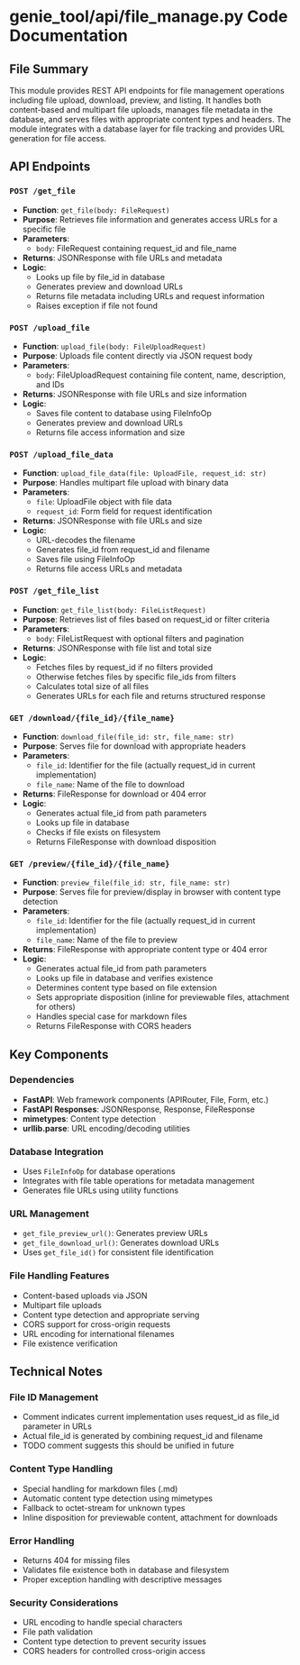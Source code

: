 # genie_tool/api/file_manage.py Code Documentation

## File Summary

This module provides REST API endpoints for file management operations including file upload, download, preview, and listing. It handles both content-based and multipart file uploads, manages file metadata in the database, and serves files with appropriate content types and headers. The module integrates with a database layer for file tracking and provides URL generation for file access.

## API Endpoints

### `POST /get_file`
- **Function**: `get_file(body: FileRequest)`
- **Purpose**: Retrieves file information and generates access URLs for a specific file
- **Parameters**: 
  - `body`: FileRequest containing request_id and file_name
- **Returns**: JSONResponse with file URLs and metadata
- **Logic**: 
  - Looks up file by file_id in database
  - Generates preview and download URLs
  - Returns file metadata including URLs and request information
  - Raises exception if file not found

### `POST /upload_file`
- **Function**: `upload_file(body: FileUploadRequest)`
- **Purpose**: Uploads file content directly via JSON request body
- **Parameters**: 
  - `body`: FileUploadRequest containing file content, name, description, and IDs
- **Returns**: JSONResponse with file URLs and size information
- **Logic**: 
  - Saves file content to database using FileInfoOp
  - Generates preview and download URLs
  - Returns file access information and size

### `POST /upload_file_data`
- **Function**: `upload_file_data(file: UploadFile, request_id: str)`
- **Purpose**: Handles multipart file upload with binary data
- **Parameters**: 
  - `file`: UploadFile object with file data
  - `request_id`: Form field for request identification
- **Returns**: JSONResponse with file URLs and size
- **Logic**: 
  - URL-decodes the filename
  - Generates file_id from request_id and filename
  - Saves file using FileInfoOp
  - Returns file access URLs and metadata

### `POST /get_file_list`
- **Function**: `get_file_list(body: FileListRequest)`
- **Purpose**: Retrieves list of files based on request_id or filter criteria
- **Parameters**: 
  - `body`: FileListRequest with optional filters and pagination
- **Returns**: JSONResponse with file list and total size
- **Logic**: 
  - Fetches files by request_id if no filters provided
  - Otherwise fetches files by specific file_ids from filters
  - Calculates total size of all files
  - Generates URLs for each file and returns structured response

### `GET /download/{file_id}/{file_name}`
- **Function**: `download_file(file_id: str, file_name: str)`
- **Purpose**: Serves file for download with appropriate headers
- **Parameters**: 
  - `file_id`: Identifier for the file (actually request_id in current implementation)
  - `file_name`: Name of the file to download
- **Returns**: FileResponse for download or 404 error
- **Logic**: 
  - Generates actual file_id from path parameters
  - Looks up file in database
  - Checks if file exists on filesystem
  - Returns FileResponse with download disposition

### `GET /preview/{file_id}/{file_name}`
- **Function**: `preview_file(file_id: str, file_name: str)`
- **Purpose**: Serves file for preview/display in browser with content type detection
- **Parameters**: 
  - `file_id`: Identifier for the file (actually request_id in current implementation)
  - `file_name`: Name of the file to preview
- **Returns**: FileResponse with appropriate content type or 404 error
- **Logic**: 
  - Generates actual file_id from path parameters
  - Looks up file in database and verifies existence
  - Determines content type based on file extension
  - Sets appropriate disposition (inline for previewable files, attachment for others)
  - Handles special case for markdown files
  - Returns FileResponse with CORS headers

## Key Components

### Dependencies
- **FastAPI**: Web framework components (APIRouter, File, Form, etc.)
- **FastAPI Responses**: JSONResponse, Response, FileResponse
- **mimetypes**: Content type detection
- **urllib.parse**: URL encoding/decoding utilities

### Database Integration
- Uses `FileInfoOp` for database operations
- Integrates with file table operations for metadata management
- Generates file URLs using utility functions

### URL Management
- `get_file_preview_url()`: Generates preview URLs
- `get_file_download_url()`: Generates download URLs
- Uses `get_file_id()` for consistent file identification

### File Handling Features
- Content-based uploads via JSON
- Multipart file uploads
- Content type detection and appropriate serving
- CORS support for cross-origin requests
- URL encoding for international filenames
- File existence verification

## Technical Notes

### File ID Management
- Comment indicates current implementation uses request_id as file_id parameter in URLs
- Actual file_id is generated by combining request_id and filename
- TODO comment suggests this should be unified in future

### Content Type Handling
- Special handling for markdown files (.md)
- Automatic content type detection using mimetypes
- Fallback to octet-stream for unknown types
- Inline disposition for previewable content, attachment for downloads

### Error Handling
- Returns 404 for missing files
- Validates file existence both in database and filesystem
- Proper exception handling with descriptive messages

### Security Considerations
- URL encoding to handle special characters
- File path validation
- Content type detection to prevent security issues
- CORS headers for controlled cross-origin access